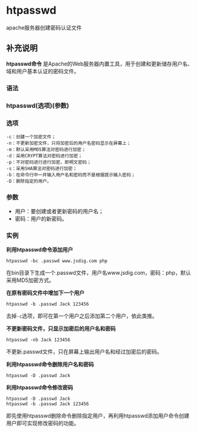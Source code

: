 htpasswd
===

apache服务器创建密码认证文件

## 补充说明

**htpasswd命令** 是Apache的Web服务器内置工具，用于创建和更新储存用户名、域和用户基本认证的密码文件。

### 语法  

### htpasswd(选项)(参数)  

### 选项  

```shell
-c：创建一个加密文件；
-n：不更新加密文件，只将加密后的用户名密码显示在屏幕上；
-m：默认采用MD5算法对密码进行加密；
-d：采用CRYPT算法对密码进行加密；
-p：不对密码进行进行加密，即明文密码；
-s：采用SHA算法对密码进行加密；
-b：在命令行中一并输入用户名和密码而不是根据提示输入密码；
-D：删除指定的用户。
```

### 参数  

*   用户：要创建或者更新密码的用户名；
*   密码：用户的新密码。

### 实例  

 **利用htpasswd命令添加用户** 

```shell
htpasswd -bc .passwd www.jsdig.com php
```

在bin目录下生成一个.passwd文件，用户名www.jsdig.com，密码：php，默认采用MD5加密方式。

 **在原有密码文件中增加下一个用户** 

```shell
htpasswd -b .passwd Jack 123456
```

去掉`-c`选项，即可在第一个用户之后添加第二个用户，依此类推。

 **不更新密码文件，只显示加密后的用户名和密码** 

```shell
htpasswd -nb Jack 123456
```

不更新.passwd文件，只在屏幕上输出用户名和经过加密后的密码。

 **利用htpasswd命令删除用户名和密码** 

```shell
htpasswd -D .passwd Jack
```

 **利用htpasswd命令修改密码** 

```shell
htpasswd -D .passwd Jack
htpasswd -b .passwd Jack 123456
```

即先使用htpasswd删除命令删除指定用户，再利用htpasswd添加用户命令创建用户即可实现修改密码的功能。


<!-- Linux命令行搜索引擎：https://jaywcjlove.github.io/linux-command/ -->
